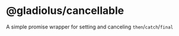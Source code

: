 # @gladiolus/cancellable

A simple promise wrapper for setting and canceling `then`/`catch`/`final`
